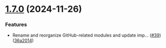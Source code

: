 # [1.7.0](https://github.com/arpanrec/home-lab/compare/1.6.1...1.7.0) (2024-11-26)


### Features

* Rename and reorganize GitHub-related modules and update imp… ([#39](https://github.com/arpanrec/home-lab/issues/39)) ([36a2014](https://github.com/arpanrec/home-lab/commit/36a2014f65d183ea00be5fe8c9558385385da3b3))
